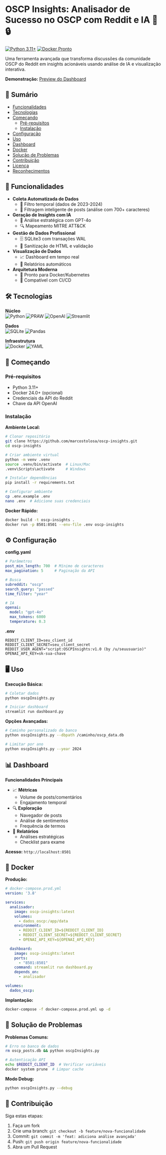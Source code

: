 # OSCP Insights: Analisador de Sucesso no OSCP com Reddit e IA 🚀🔒

[![Python 3.11+](https://img.shields.io/badge/python-3.11%2B-blue)](https://www.python.org/)
[![Docker Pronto](https://img.shields.io/badge/docker-%E2%9C%94-green)](https://www.docker.com/)

Uma ferramenta avançada que transforma discussões da comunidade OSCP do Reddit em insights acionáveis usando análise de IA e visualização interativa.

**Demonstração:** [Preview do Dashboard](#dashboard-preview)

## 📌 Sumário
- [Funcionalidades](#-funcionalidades)
- [Tecnologias](#-tecnologias)
- [Começando](#-começando)
  - [Pré-requisitos](#pré-requisitos)
  - [Instalação](#instalação)
- [Configuração](#-configuração)
- [Uso](#-uso)
- [Dashboard](#-dashboard)
- [Docker](#-docker)
- [Solução de Problemas](#-solução-de-problemas)
- [Contribuição](#-contribuição)
- [Licença](#-licença)
- [Reconhecimentos](#-reconhecimentos)

## 🚀 Funcionalidades
- **Coleta Automatizada de Dados**
  - 📅 Filtro temporal (dados de 2023-2024)
  - 🎯 Filtragem inteligente de posts (análise com 700+ caracteres)
- **Geração de Insights com IA**
  - 🤖 Análise estratégica com GPT-4o
  - 🔍 Mapeamento MITRE ATT&CK
- **Gestão de Dados Profissional**
  - 🗄️ SQLite3 com transações WAL
  - 🔐 Sanitização de HTML e validação
- **Visualização de Dados**
  - 📈 Dashboard em tempo real
  - 🔄 Relatórios automáticos
- **Arquitetura Moderna**
  - 🐳 Pronto para Docker/Kubernetes
  - 🔄 Compatível com CI/CD


## 🛠️ Tecnologias
**Núcleo**  
![Python](https://img.shields.io/badge/Python-3.11%2B-3776AB?logo=python)
![PRAW](https://img.shields.io/badge/PRAW-7.8%2B-FF4500?logo=reddit)
![OpenAI](https://img.shields.io/badge/OpenAI-1.0%2B-412991)
![Streamlit](https://img.shields.io/badge/Streamlit-1.28%2B-FF4B4B)

**Dados**  
![SQLite](https://img.shields.io/badge/SQLite-3.37%2B-003B57?logo=sqlite)
![Pandas](https://img.shields.io/badge/Pandas-2.0%2B-150458)

**Infraestrutura**  
![Docker](https://img.shields.io/badge/Docker-24.0%2B-2496ED?logo=docker)
![YAML](https://img.shields.io/badge/YAML-1.2%2B-FF0000)

## 🏁 Começando

### Pré-requisitos
- Python 3.11+
- Docker 24.0+ (opcional)
- Credenciais da API do Reddit
- Chave da API OpenAI

### Instalação

**Ambiente Local:**
```bash
# Clonar repositório
git clone https://github.com/marcostolosa/oscp-insights.git
cd oscp-insights

# Criar ambiente virtual
python -m venv .venv
source .venv/bin/activate  # Linux/Mac
.venv\Scripts\activate     # Windows

# Instalar dependências
pip install -r requirements.txt

# Configurar ambiente
cp .env.example .env
nano .env  # Adicione suas credenciais
```

**Docker Rápido:**
```bash
docker build -t oscp-insights .
docker run -p 8501:8501 --env-file .env oscp-insights
```

## ⚙️ Configuração

**config.yaml**
```yaml
# Parâmetros
post_min_length: 700  # Mínimo de caracteres
max_pagination: 5     # Paginação da API

# Busca
subreddit: "oscp"
search_query: "passed"
time_filter: "year"

# IA
openai:
  model: "gpt-4o"
  max_tokens: 6000
  temperature: 0.3
```

**.env**
```env
REDDIT_CLIENT_ID=seu_client_id
REDDIT_CLIENT_SECRET=seu_client_secret
REDDIT_USER_AGENT="script:OSCPInsights:v1.0 (by /u/seuusuario)"
OPENAI_API_KEY=sk-sua-chave
```

## 🖥️ Uso

**Execução Básica:**
```bash
# Coletar dados
python oscpInsights.py

# Iniciar dashboard
streamlit run dashboard.py
```

**Opções Avançadas:**
```bash
# Caminho personalizado do banco
python oscpInsights.py --dbpath /caminho/oscp_data.db

# Limitar por ano
python oscpInsights.py --year 2024
```

## 📊 Dashboard
**Funcionalidades Principais**
- 📈 **Métricas**
  - Volume de posts/comentários
  - Engajamento temporal
- 🔍 **Exploração**
  - Navegador de posts
  - Análise de sentimentos
  - Frequência de termos
- 📑 **Relatórios**
  - Análises estratégicas
  - Checklist para exame

**Acesso:** `http://localhost:8501`

## 🐳 Docker

**Produção:**
```yaml
# docker-compose.prod.yml
version: '3.8'

services:
  analisador:
    image: oscp-insights:latest
    volumes:
      - dados_oscp:/app/data
    environment:
      - REDDIT_CLIENT_ID=${REDDIT_CLIENT_ID}
      - REDDIT_CLIENT_SECRET=${REDDIT_CLIENT_SECRET}
      - OPENAI_API_KEY=${OPENAI_API_KEY}

  dashboard:
    image: oscp-insights:latest
    ports:
      - "8501:8501"
    command: streamlit run dashboard.py
    depends_on:
      - analisador

volumes:
  dados_oscp:
```

**Implantação:**
```bash
docker-compose -f docker-compose.prod.yml up -d
```

## 🚨 Solução de Problemas

**Problemas Comuns:**
```bash
# Erro no banco de dados
rm oscp_posts.db && python oscpInsights.py

# Autenticação API
echo $REDDIT_CLIENT_ID  # Verificar variáveis
docker system prune  # Limpar cache
```

**Modo Debug:**
```bash
python oscpInsights.py --debug
```

## 🤝 Contribuição

Siga estas etapas:
1. Faça um fork
2. Crie uma branch: `git checkout -b feature/nova-funcionalidade`
3. Commit: `git commit -m 'feat: adiciona análise avançada'`
4. Push: `git push origin feature/nova-funcionalidade`
5. Abra um Pull Request

